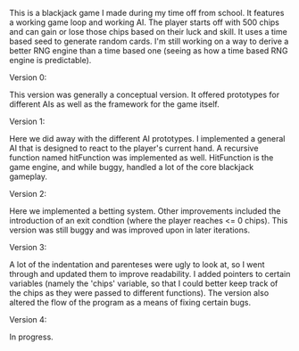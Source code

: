 This is a blackjack game I made during my time off from school. It features a working game loop and working AI. The player starts off with 500 chips and can gain or lose those chips based on their luck and skill.
It uses a time based seed to generate random cards. I'm still working on a way to derive a better RNG engine than a time based one (seeing as how a time based RNG engine is predictable).

Version 0:

This version was generally a conceptual version. It offered prototypes for different AIs as well as the framework for the game itself.

Version 1:

Here we did away with the different AI prototypes. I implemented a general AI that is designed to react to the player's current hand. A recursive function named hitFunction was implemented as well. HitFunction is the game engine, and while buggy, handled a lot of the core blackjack gameplay.

Version 2: 

Here we implemented a betting system. Other improvements included the introduction of an exit condtion (where the player reaches <= 0 chips). This version was still buggy and was improved upon in later iterations.

Version 3:

A lot of the indentation and parenteses were ugly to look at, so I went through and updated them to improve readability. I added pointers to certain variables (namely the 'chips' variable, so that I could better keep track of the chips as they were passed to different functions). The version also altered the flow of the program as a means of fixing certain bugs.

Version 4: 

In progress.
